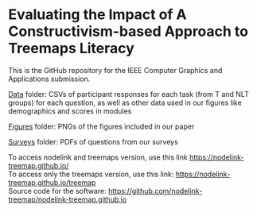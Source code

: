 # Evaluating the Impact of A Constructivism-based Approach to Treemaps Literacy

This is the GitHub repository for the IEEE Computer Graphics and Applications submission.

<a href="https://github.com/vis-graphics/treemaps-literacy/tree/main/data">Data</a> folder: CSVs of participant responses for each task (from T and NLT groups) for each question, as well as other data used in our figures like demographics and scores in modules

<a href="https://github.com/vis-graphics/treemaps-literacy/tree/main/figures">Figures</a> folder: PNGs of the figures included in our paper

<a href="https://github.com/vis-graphics/treemaps-literacy/tree/main/surveys">Surveys</a> folder: PDFs of questions from our surveys

To access nodelink and treemaps version, use this link <a href="https://nodelink-treemap.github.io/">https://nodelink-treemap.github.io/</a> <br>
To access only the treemaps version, use this link: <a href="https://nodelink-treemap.github.io/treemap">https://nodelink-treemap.github.io/treemap</a><br>
Source code for the software: <a href="https://github.com/nodelink-treemap/nodelink-treemap.github.io">https://github.com/nodelink-treemap/nodelink-treemap.github.io</a>